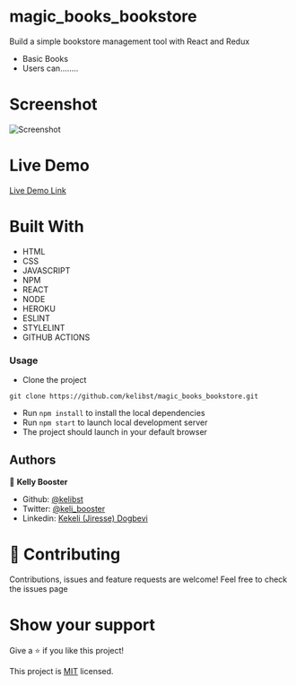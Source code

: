 # magic_books_bookstore
Build a simple bookstore management tool with React and Redux 

- Basic Books
- Users can........

# Screenshot
![Screenshot]()

# Live Demo
[Live Demo Link](https://magicbooks-bookstore.herokuapp.com/) 


# Built With

- HTML 
- CSS
- JAVASCRIPT
- NPM
- REACT
- NODE
- HEROKU
- ESLINT
- STYLELINT
- GITHUB ACTIONS

### Usage
- Clone the project 
```
git clone https://github.com/kelibst/magic_books_bookstore.git
```
- Run `npm install` to install the local dependencies
- Run `npm start` to launch local development server
- The project should launch in your default browser


## Authors

👤 **Kelly Booster**

- Github: [@kelibst](https://github.com/kelibst)
- Twitter: [@keli_booster](https://twitter.com/keli_booster)
- Linkedin: [Kekeli (Jiresse) Dogbevi
](https://www.linkedin.com/in/kekeli-dogbevi-jiresse/)


# 🤝 Contributing
Contributions, issues and feature requests are welcome!
Feel free to check the issues page

# Show your support
Give a ⭐️ if you like this project!

This project is [MIT](lic.url) licensed.